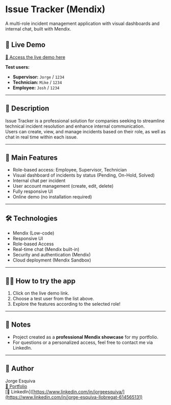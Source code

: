 # Issue Tracker (Mendix)

A multi-role incident management application with visual dashboards and internal chat, built with Mendix.

## 🚀 Live Demo

[🔗 Access the live demo here](https://trackerissue-sandbox.mxapps.io/index.html?profile=Responsive)

**Test users:**
- **Supervisor:** `Jorge` / `1234`
- **Technician:** `Mike` / `1234`
- **Employee:** `Josh` / `1234`

---

## 📝 Description

Issue Tracker is a professional solution for companies seeking to streamline technical incident resolution and enhance internal communication.  
Users can create, view, and manage incidents based on their role, as well as chat in real time within each issue.

---

## 🧩 Main Features

- Role-based access: Employee, Supervisor, Technician
- Visual dashboard of incidents by status (Pending, On-Hold, Solved)
- Internal chat per incident
- User account management (create, edit, delete)
- Fully responsive UI
- Online demo (no installation required)

---

## 🛠️ Technologies

- Mendix (Low-code)
- Responsive UI
- Role-based Access
- Real-time chat (Mendix built-in)
- Security and authentication (Mendix)
- Cloud deployment (Mendix Sandbox)

---


## 🧑‍💻 How to try the app

1. Click on the live demo link.
2. Choose a test user from the list above.
3. Explore the features according to the selected role!

---

## 📢 Notes

- Project created as a **professional Mendix showcase** for my portfolio.
- For questions or a personalized access, feel free to contact me via LinkedIn.

---

## 👤 Author

Jorge Esquiva  
[🔗 Portfolio](https://jorgeesquivafullstack.es/)  
[🔗 LinkedIn]([https://www.linkedin.com/in/jorgeesquiva/](https://www.linkedin.com/in/jorge-esquiva-llobregat-614565131)

